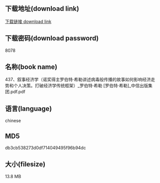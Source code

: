 ## 下载地址(download link)
[下载链接 download link](https://voluble-croquembouche-d321dc.netlify.app/?s=437%E3%80%81%E5%8F%99%E4%BA%8B%E7%BB%8F%E6%B5%8E%E5%AD%A6%EF%BC%88%E8%AF%BA%E5%A5%96%E5%BE%97%E4%B8%BB%E7%BD%97%E4%BC%AF%E7%89%B9%C2%B7%E5%B8%8C%E5%8B%92%E8%AE%B2%E8%BF%B0%E7%97%85%E6%AF%92%E8%88%AC%E4%BC%A0%E6%92%AD%E7%9A%84%E6%95%85%E4%BA%8B%E5%A6%82%E4%BD%95%E5%BD%B1%E5%93%8D%E7%BB%8F%E6%B5%8E%E8%B5%B0%E5%8A%BF%E5%92%8C%E4%B8%AA%E4%BA%BA%E5%86%B3%E7%AD%96%E3%80%82%E6%89%93%E7%A0%B4%E7%BB%8F%E6%B5%8E%E5%AD%A6%E4%BC%A0%E7%BB%9F%E6%A1%86%E6%9E%B6%EF%BC%89_%E7%BD%97%E4%BC%AF%E7%89%B9%C2%B7%E5%B8%8C%E5%8B%92+%5B%E7%BD%97%E4%BC%AF%E7%89%B9%C2%B7%E5%B8%8C%E5%8B%92%5D_%E4%B8%AD%E4%BF%A1%E5%87%BA%E7%89%88%E9%9B%86%E5%9B%A2.pdf)

## 下载密码(download password)
8078

## 名称(book name)
437、叙事经济学（诺奖得主罗伯特·希勒讲述病毒般传播的故事如何影响经济走势和个人决策。打破经济学传统框架）_罗伯特·希勒 [罗伯特·希勒]_中信出版集团.pdf.pdf

## 语言(language)
chinese

## MD5
db3cb538273d0df714049495f96b94dc

## 大小(filesize)
13.8 MB
